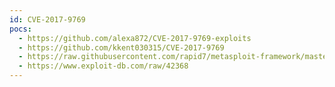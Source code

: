 ```yaml
---
id: CVE-2017-9769
pocs:
  - https://github.com/alexa872/CVE-2017-9769-exploits
  - https://github.com/kkent030315/CVE-2017-9769
  - https://raw.githubusercontent.com/rapid7/metasploit-framework/master/modules/exploits/windows/local/razer_zwopenprocess.rb
  - https://www.exploit-db.com/raw/42368
---
```

